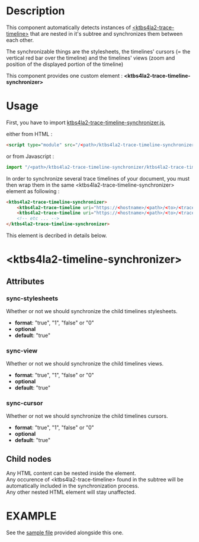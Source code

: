 # Description
This component automatically detects instances of [\<ktbs4la2-trace-timeline\>](../ktbs4la2-trace-timeline/README.md) that are nested in it's subtree and synchronizes them between each other.

The synchronizable things are the stylesheets, the timelines' cursors (= the vertical red bar over the timeline) and the timelines' views (zoom and position of the displayed portion of the timeline)

This component provides one custom element : **\<ktbs4la2-trace-timeline-synchronizer\>**

# Usage
First, you have to import [ktbs4la2-trace-timeline-synchronizer.js](./ktbs4la2-trace-timeline-synchronizer.js),

either from HTML :
```HTML
<script type="module" src="/<path>/ktbs4la2-trace-timeline-synchronizer/ktbs4la2-trace-timeline-synchronizer.js"></script>
```

or from Javascript :
```javascript
import "/<path>/ktbs4la2-trace-timeline-synchronizer/ktbs4la2-trace-timeline-synchronizer.js";
```

In order to synchronize several trace timelines of your document, you must then wrap them in the same \<ktbs4la2-trace-timeline-synchronizer\> element as following :
```HTML
<ktbs4la2-trace-timeline-synchronizer>
    <ktbs4la2-trace-timeline uri="https://<hostname>/<path>/<to>/<trace_1>"></ktbs4la2-trace-timeline>
    <ktbs4la2-trace-timeline uri="https://<hostname>/<path>/<to>/<trace_2>"></ktbs4la2-trace-timeline>
    <!-- etc ... -->
</ktbs4la2-trace-timeline-synchronizer>
```

This element is decribed in details below.

# \<ktbs4la2-timeline-synchronizer\>

## Attributes

### sync-stylesheets

Whether or not we should synchronize the child timelines stylesheets.

+ **format**: "true", "1", "false" or "0"
+ **optional**
+ **default**: "true" 

### sync-view

Whether or not we should synchronize the child timelines views. 

+ **format**: "true", "1", "false" or "0"
+ **optional**
+ **default**: "true"

### sync-cursor

Whether or not we should synchronize the child timelines cursors. 

+ **format**: "true", "1", "false" or "0"
+ **optional**
+ **default**: "true"

## Child nodes
Any HTML content can be nested inside the element.  
Any occurence of \<ktbs4la2-trace-timeline\> found in the subtree will be automatically included in the synchronization process.  
Any other nested HTML element will stay unaffected.  

# EXAMPLE
See the [sample file](./sample.html) provided alongside this one.